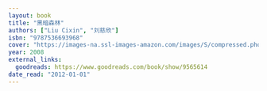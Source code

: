 ```yaml
---
layout: book
title: "黑暗森林"
authors: ["Liu Cixin", "刘慈欣"]
isbn: "9787536693968"
cover: "https://images-na.ssl-images-amazon.com/images/S/compressed.photo.goodreads.com/books/1627231482i/9565614.jpg"
year: 2008
external_links:
  goodreads: https://www.goodreads.com/book/show/9565614
date_read: "2012-01-01"
---
```

